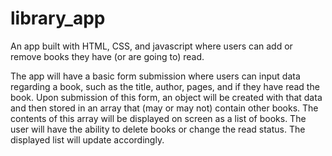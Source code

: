 # library_app

An app built with HTML, CSS, and javascript where users can add or remove books they have (or are going to) read.

The app will have a basic form submission where users can input data regarding a book, such as the title, author, pages, and if they have read the book. Upon submission of this form, an object will be created with that data and then stored in an array that (may or may not) contain other books. The contents of this array will be displayed on screen as a list of books. The user will have the ability to delete books or change the read status. The displayed list will update accordingly.
